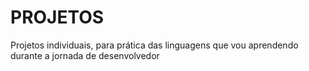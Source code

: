 # PROJETOS
 Projetos individuais, para prática das linguagens que vou aprendendo durante a jornada de desenvolvedor
